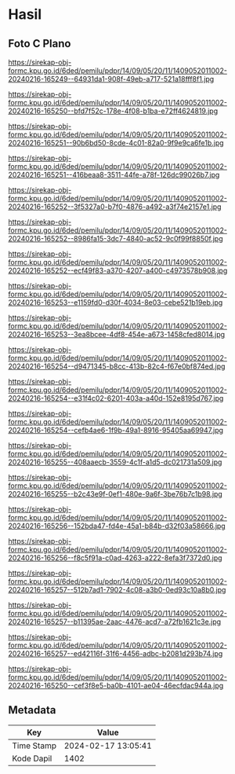 # Hasil

## Foto C Plano

https://sirekap-obj-formc.kpu.go.id/6ded/pemilu/pdpr/14/09/05/20/11/1409052011002-20240216-165249--64931da1-908f-49eb-a717-521a18fff8f1.jpg

https://sirekap-obj-formc.kpu.go.id/6ded/pemilu/pdpr/14/09/05/20/11/1409052011002-20240216-165250--bfd7f52c-178e-4f08-b1ba-e72ff4624819.jpg

https://sirekap-obj-formc.kpu.go.id/6ded/pemilu/pdpr/14/09/05/20/11/1409052011002-20240216-165251--90b6bd50-8cde-4c01-82a0-9f9e9ca6fe1b.jpg

https://sirekap-obj-formc.kpu.go.id/6ded/pemilu/pdpr/14/09/05/20/11/1409052011002-20240216-165251--416beaa8-3511-44fe-a78f-126dc99026b7.jpg

https://sirekap-obj-formc.kpu.go.id/6ded/pemilu/pdpr/14/09/05/20/11/1409052011002-20240216-165252--3f5327a0-b7f0-4876-a492-a3f74e2157e1.jpg

https://sirekap-obj-formc.kpu.go.id/6ded/pemilu/pdpr/14/09/05/20/11/1409052011002-20240216-165252--8986fa15-3dc7-4840-ac52-9c0f99f8850f.jpg

https://sirekap-obj-formc.kpu.go.id/6ded/pemilu/pdpr/14/09/05/20/11/1409052011002-20240216-165252--ecf49f83-a370-4207-a400-c4973578b908.jpg

https://sirekap-obj-formc.kpu.go.id/6ded/pemilu/pdpr/14/09/05/20/11/1409052011002-20240216-165253--e1159fd0-d30f-4034-8e03-cebe521b19eb.jpg

https://sirekap-obj-formc.kpu.go.id/6ded/pemilu/pdpr/14/09/05/20/11/1409052011002-20240216-165253--3ea8bcee-4df8-454e-a673-1458cfed8014.jpg

https://sirekap-obj-formc.kpu.go.id/6ded/pemilu/pdpr/14/09/05/20/11/1409052011002-20240216-165254--d9471345-b8cc-413b-82c4-f67e0bf874ed.jpg

https://sirekap-obj-formc.kpu.go.id/6ded/pemilu/pdpr/14/09/05/20/11/1409052011002-20240216-165254--e31f4c02-6201-403a-a40d-152e8195d767.jpg

https://sirekap-obj-formc.kpu.go.id/6ded/pemilu/pdpr/14/09/05/20/11/1409052011002-20240216-165254--cefb4ae6-1f9b-49a1-8916-95405aa69947.jpg

https://sirekap-obj-formc.kpu.go.id/6ded/pemilu/pdpr/14/09/05/20/11/1409052011002-20240216-165255--408aaecb-3559-4c1f-a1d5-dc021731a509.jpg

https://sirekap-obj-formc.kpu.go.id/6ded/pemilu/pdpr/14/09/05/20/11/1409052011002-20240216-165255--b2c43e9f-0ef1-480e-9a6f-3be76b7c1b98.jpg

https://sirekap-obj-formc.kpu.go.id/6ded/pemilu/pdpr/14/09/05/20/11/1409052011002-20240216-165256--152bda47-fd4e-45a1-b84b-d32f03a58666.jpg

https://sirekap-obj-formc.kpu.go.id/6ded/pemilu/pdpr/14/09/05/20/11/1409052011002-20240216-165256--f8c5f91a-c0ad-4263-a222-8efa3f7372d0.jpg

https://sirekap-obj-formc.kpu.go.id/6ded/pemilu/pdpr/14/09/05/20/11/1409052011002-20240216-165257--512b7ad1-7902-4c08-a3b0-0ed93c10a8b0.jpg

https://sirekap-obj-formc.kpu.go.id/6ded/pemilu/pdpr/14/09/05/20/11/1409052011002-20240216-165257--b11395ae-2aac-4476-acd7-a72fb1621c3e.jpg

https://sirekap-obj-formc.kpu.go.id/6ded/pemilu/pdpr/14/09/05/20/11/1409052011002-20240216-165257--ed42116f-31f6-4456-adbc-b2081d293b74.jpg

https://sirekap-obj-formc.kpu.go.id/6ded/pemilu/pdpr/14/09/05/20/11/1409052011002-20240216-165250--cef3f8e5-ba0b-4101-ae04-46ecfdac944a.jpg


## Metadata

| Key        | Value               |
| ---------- | ------------------- |
| Time Stamp | 2024-02-17 13:05:41 |
| Kode Dapil | 1402                |



